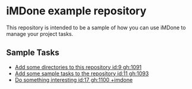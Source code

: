 iMDone example repository
====
This repository is intended to be a sample of how you can use iMDone to manage your project tasks.

Sample Tasks
----
- [Add some directories to this repository id:9 gh:1091](#TODO:)
- [Add some sample tasks to the repository id:11 gh:1093](#TODO:)
- [Do something interesting id:17 gh:1100 +imdone](#DOING:)
